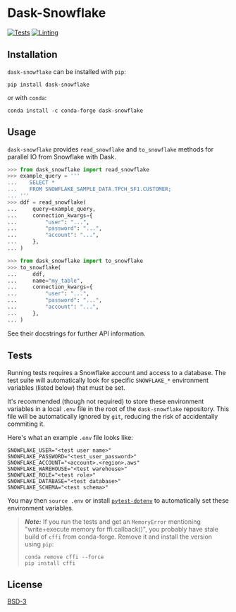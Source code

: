# Dask-Snowflake

[![Tests](https://github.com/dask-contrib/dask-snowflake/actions/workflows/tests.yml/badge.svg)](https://github.com/dask-contrib/dask-snowflake/actions/workflows/tests.yml)
[![Linting](https://github.com/dask-contrib/dask-snowflake/actions/workflows/pre-commit.yml/badge.svg)](https://github.com/dask-contrib/dask-snowflake/actions/workflows/pre-commit.yml)

## Installation

`dask-snowflake` can be installed with `pip`:

```shell
pip install dask-snowflake
```

or with `conda`:

```shell
conda install -c conda-forge dask-snowflake
```

## Usage

`dask-snowflake` provides `read_snowflake` and `to_snowflake` methods
for parallel IO from Snowflake with Dask.

```python
>>> from dask_snowflake import read_snowflake
>>> example_query = '''
...    SELECT *
...    FROM SNOWFLAKE_SAMPLE_DATA.TPCH_SF1.CUSTOMER;
... '''
>>> ddf = read_snowflake(
...     query=example_query,
...     connection_kwargs={
...         "user": "...",
...         "password": "...",
...         "account": "...",
...     },
... )
```

```python
>>> from dask_snowflake import to_snowflake
>>> to_snowflake(
...     ddf,
...     name="my_table",
...     connection_kwargs={
...         "user": "...",
...         "password": "...",
...         "account": "...",
...     },
... )
```

See their docstrings for further API information.

## Tests

Running tests requires a Snowflake account and access to a database.
The test suite will automatically look for specific `SNOWFLAKE_*`
environment variables (listed below) that must be set.

It's recommended (though not required) to store these environment variables
in a local `.env` file in the root of the `dask-snowflake` repository.
This file will be automatically ignored by `git`, reducing the risk of accidentally
commiting it.

Here's what an example `.env` file looks like:

```env
SNOWFLAKE_USER="<test user name>"
SNOWFLAKE_PASSWORD="<test_user_password>"
SNOWFLAKE_ACCOUNT="<account>.<region>.aws"
SNOWFLAKE_WAREHOUSE="<test warehouse>"
SNOWFLAKE_ROLE="<test role>"
SNOWFLAKE_DATABASE="<test database>"
SNOWFLAKE_SCHEMA="<test schema>"
```

You may then `source .env` or install [`pytest-dotenv`](https://github.com/quiqua/pytest-dotenv)
to automatically set these environment variables.

> **_Note:_**
> If you run the tests and get an `MemoryError` mentioning
> "write+execute memory for ffi.callback()", you probably have stale
> build of `cffi` from conda-forge. Remove it and install the version
> using `pip`:
>
> ```shell
> conda remove cffi --force
> pip install cffi
> ```

## License

[BSD-3](LICENSE)
